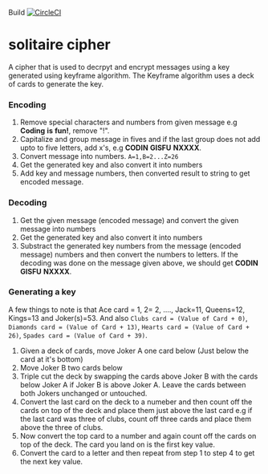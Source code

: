 Build [![CircleCI](https://circleci.com/gh/mutabazigakuba/solitaire_cipher_challenge_MR.svg?style=svg&circle-token=568bf02ef81448d834a371905b6992f32a2dccc9)](https://circleci.com/gh/mutabazigakuba/solitaire_cipher_challenge_MR)

# solitaire cipher
A cipher that is used to decrpyt and encrypt messages using a key generated using keyframe algorithm. The Keyframe algorithm uses a deck of cards to generate the key.
 
 ### Encoding
 
 1. Remove special characters and numbers from given message e.g **Coding** **is** **fun!**, remove "!".
 2. Capitalize and group message in fives and if the last group does not add upto to five letters, add x's, e.g **CODIN** **GISFU** **NXXXX**.
 3. Convert message into numbers. `A=1,B=2...Z=26`
 4. Get the generated key and also convert it into numbers
 5. Add key and message numbers, then converted result to string to get encoded message.
 
 ### Decoding
 
 1. Get the given message (encoded message) and convert the given message into numbers
 2. Get the generated key and also convert it into numbers
 3. Substract the generated key numbers from the message (encoded message) numbers and then convert the numbers to letters.
 If the decoding was done on the message given above, we should get  **CODIN** **GISFU** **NXXXX**.
 
 ### Generating a key
 
 A few things to note is that Ace card = 1, 2= 2, ...., Jack=11, Queens=12, Kings=13 and Joker(s)=53. 
 And also `Clubs card = (Value of Card + 0)`, `Diamonds card = (Value of Card + 13)`, `Hearts card = (Value of Card + 26)`, `Spades card = (Value of Card + 39)`.
 
 1. Given a deck of cards, move Joker A one card below (Just below the card at it's bottom)
 2. Move Joker B two cards below
 3. Triple cut the deck by swapping the cards above Joker B with the cards below Joker A if Joker B is above Joker A. Leave the cards between both Jokers unchanged or untouched.
 4. Convert the last card on the deck to a numeber and then count off the cards on top of the deck and place them just above the last card e.g if the last card was three of clubs, count off three cards and place them above the three of clubs.
 5. Now convert the top card to a number and again count off the cards on top of the deck. The card you land on is the first key value.
 6. Convert the card to a letter and then repeat from step 1 to step 4 to get the next key value.
